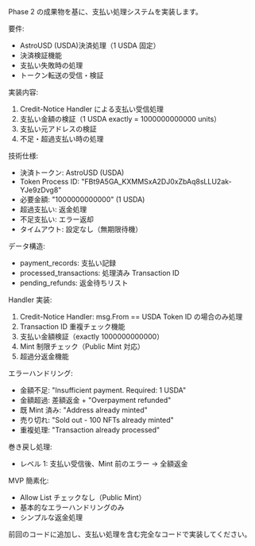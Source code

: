 Phase 2 の成果物を基に、支払い処理システムを実装します。

要件:

- AstroUSD (USDA)決済処理（1 USDA 固定）
- 決済検証機能
- 支払い失敗時の処理
- トークン転送の受信・検証

実装内容:

1. Credit-Notice Handler による支払い受信処理
2. 支払い金額の検証（1 USDA exactly = 1000000000000 units）
3. 支払い元アドレスの検証
4. 不足・超過支払い時の処理

技術仕様:

- 決済トークン: AstroUSD (USDA)
- Token Process ID: "FBt9A5GA_KXMMSxA2DJ0xZbAq8sLLU2ak-YJe9zDvg8"
- 必要金額: "1000000000000" (1 USDA)
- 超過支払い: 返金処理
- 不足支払い: エラー返却
- タイムアウト: 設定なし（無期限待機）

データ構造:

- payment_records: 支払い記録
- processed_transactions: 処理済み Transaction ID
- pending_refunds: 返金待ちリスト

Handler 実装:

1. Credit-Notice Handler: msg.From == USDA Token ID の場合のみ処理
2. Transaction ID 重複チェック機能
3. 支払い金額検証（exactly 1000000000000）
4. Mint 制限チェック（Public Mint 対応）
5. 超過分返金機能

エラーハンドリング:

- 金額不足: "Insufficient payment. Required: 1 USDA"
- 金額超過: 差額返金 + "Overpayment refunded"
- 既 Mint 済み: "Address already minted"
- 売り切れ: "Sold out - 100 NFTs already minted"
- 重複処理: "Transaction already processed"

巻き戻し処理:

- レベル 1: 支払い受信後、Mint 前のエラー → 全額返金

MVP 簡素化:

- Allow List チェックなし（Public Mint）
- 基本的なエラーハンドリングのみ
- シンプルな返金処理

前回のコードに追加し、支払い処理を含む完全なコードで実装してください。
